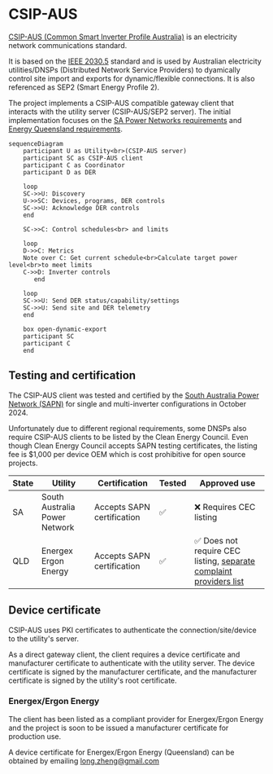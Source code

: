 # CSIP-AUS

[CSIP-AUS (Common Smart Inverter Profile Australia)](https://arena.gov.au/assets/2021/09/common-smart-inverter-profile-australia.pdf) is an electricity network communications standard. 

It is based on the [IEEE 2030.5](https://standards.ieee.org/ieee/2030.5/5897/) standard and is used by Australian electricity utilities/DNSPs (Distributed Network Service Providers) to dyamically control site import and exports for dynamic/flexible connections. It is also referenced as SEP2 (Smart Energy Profile 2).

The project implements a CSIP-AUS compatible gateway client that interacts with the utility server (CSIP-AUS/SEP2 server). The initial implementation focuses on the [SA Power Networks requirements](https://www.talkingpower.com.au/71619/widgets/376925/documents/239205) and [Energy Queensland requirements](https://www.energex.com.au/__data/assets/pdf_file/0007/1072618/SEP2-Client-Handbook-13436740.pdf).

```mermaid
sequenceDiagram
    participant U as Utility<br>(CSIP-AUS server)
    participant SC as CSIP-AUS client
    participant C as Coordinator
    participant D as DER

    loop
    SC->>U: Discovery
    U->>SC: Devices, programs, DER controls
    SC->>U: Acknowledge DER controls
    end

    SC->>C: Control schedules<br> and limits

    loop
    D->>C: Metrics
    Note over C: Get current schedule<br>Calculate target power level<br>to meet limits
    C->>D: Inverter controls
       end

    loop
    SC->>U: Send DER status/capability/settings
    SC->>U: Send site and DER telemetry
    end

    box open-dynamic-export
    participant SC
    participant C
    end
```

## Testing and certification

The CSIP-AUS client was tested and certified by the [South Australia Power Network (SAPN)](https://www.talkingpower.com.au/techproviders) for single and multi-inverter configurations in October 2024.

Unfortunately due to different regional requirements, some DNSPs also require CSIP-AUS clients to be listed by the Clean Energy Council. Even though Clean Energy Council accepts SAPN testing certificates, the listing fee is $1,000 per device OEM which is cost prohibitive for open source projects.

| State | Utility                       | Certification              | Tested             | Approved use                                                                                                                                                                                      |
|-------|-------------------------------|----------------------------|--------------------|---------------------------------------------------------------------------------------------------------------------------------------------------------------------------------------------------|
| SA    | South Australia Power Network | Accepts SAPN certification | :white_check_mark: | :x: Requires CEC listing                                                                                                                                                                          |
| QLD   | Energex<br>Ergon Energy       | Accepts SAPN certification | :white_check_mark: | :white_check_mark: Does not require CEC listing,  [separate complaint providers list](https://www.energex.com.au/__data/assets/pdf_file/0005/1097744/Dynamic-Connections-Compliant-Providers.pdf) |


## Device certificate

CSIP-AUS uses PKI certificates to authenticate the connection/site/device to the utility's server.

As a direct gateway client, the client requires a device certificate and manufacturer certificate to authenticate with the utility server. The device certificate is signed by the manufacturer certificate, and the manufacturer certificate is signed by the utility's root certificate.

### Energex/Ergon Energy

The client has been listed as a compliant provider for Energex/Ergon Energy and the project is soon to be issued a manufacturer certificate for production use.

A device certificate for Energex/Ergon Energy (Queensland) can be obtained by emailing long.zheng@gmail.com